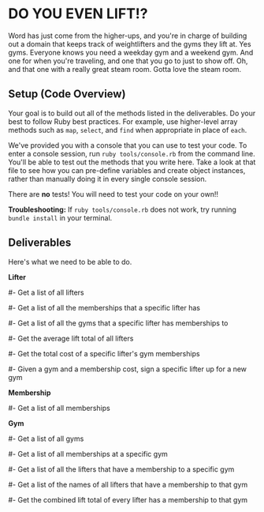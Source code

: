 # DO YOU EVEN LIFT!?

Word has just come from the higher-ups, and you're in charge of building out a domain that keeps track of weightlifters and the gyms they lift at.  Yes gyms. Everyone knows you need a weekday gym and a weekend gym. And one for when you're traveling, and one that you go to just to show off.  Oh, and that one with a really great steam room.  Gotta love the steam room.

## Setup (Code Overview)

Your goal is to build out all of the methods listed in the deliverables. Do your best to follow Ruby best practices. For example, use higher-level array methods such as `map`, `select`, and `find` when appropriate in place of `each`.

We've provided you with a console that you can use to test your code. To enter a console session, run `ruby tools/console.rb` from the command line. You'll be able to test out the methods that you write here. Take a look at that file to see how you can pre-define variables and create object instances, rather than manually doing it in every single console session.

There are **no** tests! You will need to test your code on your own!!

**Troubleshooting:** If `ruby tools/console.rb` does not work, try running `bundle install` in your terminal.

## Deliverables

Here's what we need to be able to do.

**Lifter**

  #- Get a list of all lifters

  #- Get a list of all the memberships that a specific lifter has

  #- Get a list of all the gyms that a specific lifter has memberships to

  #- Get the average lift total of all lifters

  #- Get the total cost of a specific lifter's gym memberships

  #- Given a gym and a membership cost, sign a specific lifter up for a new gym

**Membership**

  #- Get a list of all memberships

**Gym**

  #- Get a list of all gyms

  #- Get a list of all memberships at a specific gym

  #- Get a list of all the lifters that have a membership to a specific gym

  #- Get a list of the names of all lifters that have a membership to that gym

  #- Get the combined lift total of every lifter has a membership to that gym
